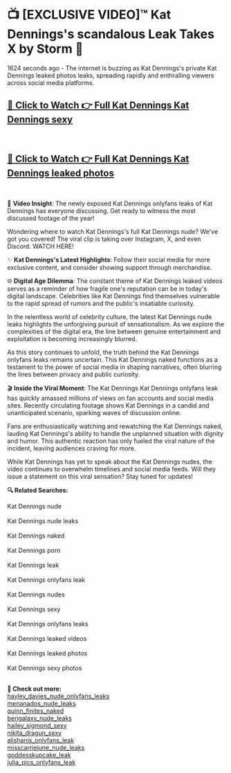 # 📺 [EXCLUSIVE VIDEO]™ Kat Dennings's scandalous Leak Takes X by Storm 🚀

1624 seconds ago - The internet is buzzing as Kat Dennings's private Kat Dennings leaked photos leaks, spreading rapidly and enthralling viewers across social media platforms.

<h2><a href="github-6l9.pages.dev/link1">🔗 Click to Watch 👉 Full Kat Dennings Kat Dennings sexy</a></h2><br>
<h2><a href="github-6l9.pages.dev/link2">🔗 Click to Watch 👉 Full Kat Dennings Kat Dennings leaked photos</a></h2><br>

🎥 **Video Insight**: The newly exposed Kat Dennings onlyfans leaks of Kat Dennings has everyone discussing. Get ready to witness the most discussed footage of the year!

Wondering where to watch Kat Dennings's full Kat Dennings nude? We've got you covered! The viral clip is taking over Instagram, X, and even Discord. WATCH HERE!

✨ **Kat Dennings's Latest Highlights**: Follow their social media for more exclusive content, and consider showing support through merchandise.

🌐 **Digital Age Dilemma**: The constant theme of Kat Dennings leaked videos serves as a reminder of how fragile one's reputation can be in today's digital landscape. Celebrities like Kat Dennings find themselves vulnerable to the rapid spread of rumors and the public's insatiable curiosity.

In the relentless world of celebrity culture, the latest Kat Dennings nude leaks highlights the unforgiving pursuit of sensationalism. As we explore the complexities of the digital era, the line between genuine entertainment and exploitation is becoming increasingly blurred.

As this story continues to unfold, the truth behind the Kat Dennings onlyfans leaks remains uncertain. This Kat Dennings naked functions as a testament to the power of social media in shaping narratives, often blurring the lines between privacy and public curiosity.

🎬 **Inside the Viral Moment**: The Kat Dennings Kat Dennings onlyfans leak has quickly amassed millions of views on fan accounts and social media sites. Recently circulating footage shows Kat Dennings in a candid and unanticipated scenario, sparking waves of discussion online.

Fans are enthusiastically watching and rewatching the Kat Dennings naked, lauding Kat Dennings's ability to handle the unplanned situation with dignity and humor. This authentic reaction has only fueled the viral nature of the incident, leaving audiences craving for more.

While Kat Dennings has yet to speak about the Kat Dennings nudes, the video continues to overwhelm timelines and social media feeds. Will they issue a statement on this viral sensation? Stay tuned for updates!

<strong>🔍 Related Searches:</strong>

Kat Dennings nude
<br><br>
Kat Dennings nude leaks
<br><br>
Kat Dennings naked
<br><br>
Kat Dennings porn
<br><br>
Kat Dennings leak
<br><br>
Kat Dennings onlyfans leak
<br><br>
Kat Dennings nudes
<br><br>
Kat Dennings sexy
<br><br>
Kat Dennings onlyfans leaks
<br><br>
Kat Dennings leaked videos
<br><br>
Kat Dennings leaked photos
<br><br>
Kat Dennings sexy photos
<br><br>



<strong>🔗 Check out more:</strong><br>
<a href="./Viral_hayley_davies_nude_hayley_davies_nude_onlyfans_leaks_FULL_CLIP_ON_X.md">hayley_davies_nude_onlyfans_leaks</a><br>
<a href="./FULL_VIDEO_menanados_Viral_Leaked_Originals_ON_Social_Media_menanados_nude_leaks.md">menanados_nude_leaks</a><br>
<a href="./FULL_VIDEO_quinn_finites_Viral_Leaked_Originals_ON_Social_Media_quinn_finites_naked.md">quinn_finites_naked</a><br>
<a href="./Leaked_berigalaxy_Video_berigalaxy_nude_leaks_Uncovered_ON_X.md">berigalaxy_nude_leaks</a><br>
<a href="./Leaked_hailey_sigmond_Video_hailey_sigmond_sexy_Uncovered_ON_X.md">hailey_sigmond_sexy</a><br>
<a href="./WATCH_NOW_nikita_dragun_Exclusive_Leak_nikita_dragun_sexy_ON_X.md">nikita_dragun_sexy</a><br>
<a href="./WATCH_NOW_alishanis_Exclusive_Leak_alishanis_onlyfans_leak_ON_X.md">alishanis_onlyfans_leak</a><br>
<a href="./WATCH_NOW_misscarriejune_Exclusive_Leak_misscarriejune_nude_leaks_ON_X.md">misscarriejune_nude_leaks</a><br>
<a href="./goddesskupcake_Scandal_goddesskupcake_leak_FULL_VIDEO_ON_X.md">goddesskupcake_leak</a><br>
<a href="./WATCH_NOW_julia_pics_Exclusive_Leak_julia_pics_onlyfans_leak_ON_X.md">julia_pics_onlyfans_leak</a><br>
